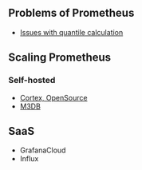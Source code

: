 ## Problems of Prometheus

- [Issues with quantile calculation](http://linuxczar.net/blog/2017/06/15/prometheus-histogram-2/)

## Scaling Prometheus

### Self-hosted

- [Cortex, OpenSource](https://www.cncf.io/blog/2018/12/18/cortex-a-multi-tenant-horizontally-scalable-prometheus-as-a-service/)
- [M3DB](https://github.com/m3db)

## SaaS

- GrafanaCloud
- Influx
